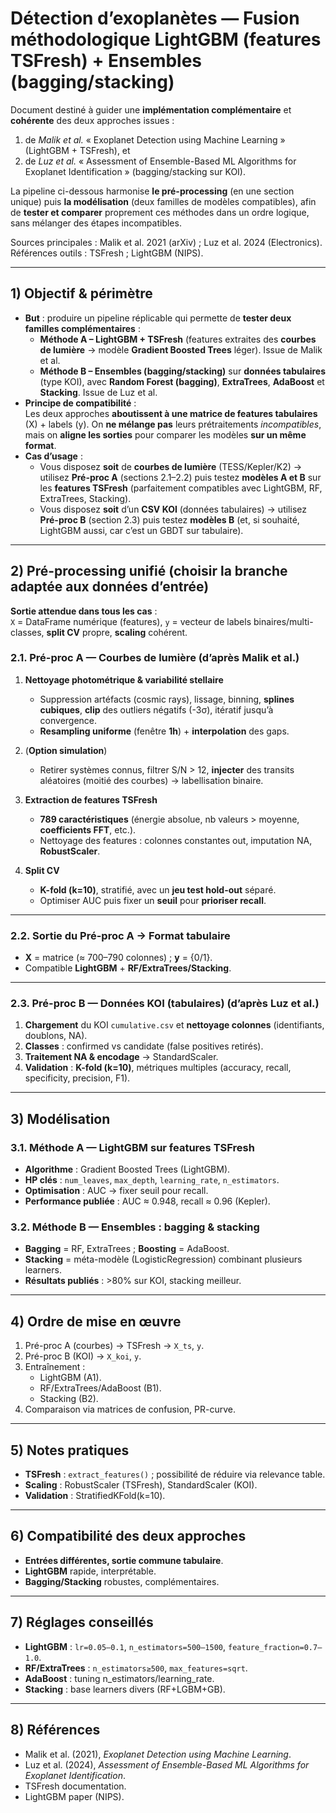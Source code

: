 # Détection d’exoplanètes — **Fusion méthodologique LightGBM (features TSFresh) + Ensembles (bagging/stacking)**

Document destiné à guider une **implémentation complémentaire** et **cohérente** des deux approches issues :  
 1) de *Malik et al.* « Exoplanet Detection using Machine Learning » (LightGBM + TSFresh), et  
 2) de *Luz et al.* « Assessment of Ensemble-Based ML Algorithms for Exoplanet Identification » (bagging/stacking sur KOI).  
 
 La pipeline ci-dessous harmonise **le pré-processing** (en une section unique) puis **la modélisation** (deux familles de modèles compatibles), afin de **tester et comparer** proprement ces méthodes dans un ordre logique, sans mélanger des étapes incompatibles.  
 
 Sources principales : Malik et al. 2021 (arXiv) ; Luz et al. 2024 (Electronics).  
 Références outils : TSFresh ; LightGBM (NIPS).

---

## 1) Objectif & périmètre

- **But** : produire un pipeline réplicable qui permette de **tester deux familles complémentaires** :
  - **Méthode A – LightGBM + TSFresh** (features extraites des **courbes de lumière** → modèle **Gradient Boosted Trees** léger). Issue de Malik et al.
  - **Méthode B – Ensembles (bagging/stacking)** sur **données tabulaires** (type KOI), avec **Random Forest (bagging)**, **ExtraTrees**, **AdaBoost** et **Stacking**. Issue de Luz et al.
- **Principe de compatibilité** :  
  Les deux approches **aboutissent à une matrice de features tabulaires** (X) + labels (y). On **ne mélange pas** leurs prétraitements *incompatibles*, mais on **aligne les sorties** pour comparer les modèles **sur un même format**.
- **Cas d’usage** :
  - Vous disposez **soit** de **courbes de lumière** (TESS/Kepler/K2) → utilisez **Pré-proc A** (sections 2.1–2.2) puis testez **modèles A et B** sur les **features TSFresh** (parfaitement compatibles avec LightGBM, RF, ExtraTrees, Stacking).
  - Vous disposez **soit** d’un **CSV KOI** (données tabulaires) → utilisez **Pré-proc B** (section 2.3) puis testez **modèles B** (et, si souhaité, LightGBM aussi, car c’est un GBDT sur tabulaire).

---

## 2) Pré-processing **unifié** (choisir la branche adaptée aux données d’entrée)

 **Sortie attendue dans tous les cas** :  
 `X` = DataFrame numérique (features), `y` = vecteur de labels binaires/multi-classes, **split CV** propre, **scaling** cohérent.

### 2.1. Pré-proc A — **Courbes de lumière** (d’après Malik et al.)

1) **Nettoyage photométrique & variabilité stellaire**  
   - Suppression artéfacts (cosmic rays), lissage, binning, **splines cubiques**, **clip** des outliers négatifs (-3σ), itératif jusqu’à convergence.  
   - **Resampling uniforme** (fenêtre **1h**) + **interpolation** des gaps.  

2) (**Option simulation**)  
   - Retirer systèmes connus, filtrer S/N > 12, **injecter** des transits aléatoires (moitié des courbes) → labellisation binaire.

3) **Extraction de features TSFresh**  
   - **789 caractéristiques** (énergie absolue, nb valeurs > moyenne, **coefficients FFT**, etc.).  
   - Nettoyage des features : colonnes constantes out, imputation NA, **RobustScaler**.

4) **Split CV**  
   - **K-fold (k=10)**, stratifié, avec un **jeu test hold-out** séparé.  
   - Optimiser AUC puis fixer un **seuil** pour **prioriser recall**.

---

### 2.2. **Sortie du Pré-proc A → Format tabulaire**  

- **X** = matrice (≈ 700–790 colonnes) ; **y** = {0/1}.  
- Compatible **LightGBM** + **RF/ExtraTrees/Stacking**.

---

### 2.3. Pré-proc B — **Données KOI (tabulaires)** (d’après Luz et al.)

1) **Chargement** du KOI `cumulative.csv` et **nettoyage colonnes** (identifiants, doublons, NA).  
2) **Classes** : confirmed vs candidate (false positives retirés).  
3) **Traitement NA & encodage** → StandardScaler.  
4) **Validation** : **K-fold (k=10)**, métriques multiples (accuracy, recall, specificity, precision, F1).

---

## 3) Modélisation

### 3.1. Méthode A — **LightGBM sur features TSFresh**

- **Algorithme** : Gradient Boosted Trees (LightGBM).  
- **HP clés** : `num_leaves`, `max_depth`, `learning_rate`, `n_estimators`.  
- **Optimisation** : AUC → fixer seuil pour recall.  
- **Performance publiée** : AUC ≈ 0.948, recall ≈ 0.96 (Kepler).

### 3.2. Méthode B — **Ensembles : bagging & stacking**

- **Bagging** = RF, ExtraTrees ; **Boosting** = AdaBoost.  
- **Stacking** = méta-modèle (LogisticRegression) combinant plusieurs learners.  
- **Résultats publiés** : >80% sur KOI, stacking meilleur.

---

## 4) Ordre de mise en œuvre

1) Pré-proc A (courbes) → TSFresh → `X_ts`, `y`.  
2) Pré-proc B (KOI) → `X_koi`, `y`.  
3) Entraînement :  
   - LightGBM (A1).  
   - RF/ExtraTrees/AdaBoost (B1).  
   - Stacking (B2).  
4) Comparaison via matrices de confusion, PR-curve.  

---

## 5) Notes pratiques

- **TSFresh** : `extract_features()` ; possibilité de réduire via relevance table.  
- **Scaling** : RobustScaler (TSFresh), StandardScaler (KOI).  
- **Validation** : StratifiedKFold(k=10).  

---

## 6) Compatibilité des deux approches

- **Entrées différentes, sortie commune tabulaire**.  
- **LightGBM** rapide, interprétable.  
- **Bagging/Stacking** robustes, complémentaires.  

---

## 7) Réglages conseillés

- **LightGBM** : `lr=0.05–0.1`, `n_estimators=500–1500`, `feature_fraction=0.7–1.0`.  
- **RF/ExtraTrees** : `n_estimators≥500`, `max_features=sqrt`.  
- **AdaBoost** : tuning n_estimators/learning_rate.  
- **Stacking** : base learners divers (RF+LGBM+GB).

---

## 8) Références

- Malik et al. (2021), *Exoplanet Detection using Machine Learning*.  
- Luz et al. (2024), *Assessment of Ensemble-Based ML Algorithms for Exoplanet Identification*.  
- TSFresh documentation.  
- LightGBM paper (NIPS).

